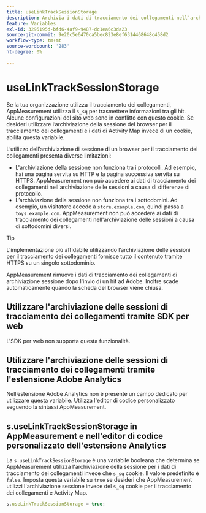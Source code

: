 ```yaml
---
title: useLinkTrackSessionStorage
description: Archivia i dati di tracciamento dei collegamenti nell’archiviazione delle sessioni invece che in un cookie.
feature: Variables
exl-id: 3295195d-bfd6-4af9-9487-dc1ea6c3da23
source-git-commit: 9e20c5e6470ca5bec823e8ef6314468648c458d2
workflow-type: tm+mt
source-wordcount: '283'
ht-degree: 0%

---
```


# useLinkTrackSessionStorage

Se la tua organizzazione utilizza il tracciamento dei collegamenti, AppMeasurement utilizza il `s_sq` per trasmettere informazioni tra gli hit. Alcune configurazioni del sito web sono in conflitto con questo cookie. Se desideri utilizzare l’archiviazione della sessione del browser per il tracciamento dei collegamenti e i dati di Activity Map invece di un cookie, abilita questa variabile.

L’utilizzo dell’archiviazione di sessione di un browser per il tracciamento dei collegamenti presenta diverse limitazioni:

* L&#39;archiviazione della sessione non funziona tra i protocolli. Ad esempio, hai una pagina servita su HTTP e la pagina successiva servita su HTTPS. AppMeasurement non può accedere ai dati di tracciamento dei collegamenti nell&#39;archiviazione delle sessioni a causa di differenze di protocollo.
* L’archiviazione della sessione non funziona tra i sottodomini. Ad esempio, un visitatore accede a `store.example.com`, quindi passa a `toys.example.com`. AppMeasurement non può accedere ai dati di tracciamento dei collegamenti nell&#39;archiviazione delle sessioni a causa di sottodomini diversi.

>[!TIP]
>
>L’implementazione più affidabile utilizzando l’archiviazione delle sessioni per il tracciamento dei collegamenti fornisce tutto il contenuto tramite HTTPS su un singolo sottodominio.

AppMeasurement rimuove i dati di tracciamento dei collegamenti di archiviazione sessione dopo l&#39;invio di un hit ad Adobe. Inoltre scade automaticamente quando la scheda del browser viene chiusa.

## Utilizzare l&#39;archiviazione delle sessioni di tracciamento dei collegamenti tramite SDK per web

L&#39;SDK per web non supporta questa funzionalità.

## Utilizzare l&#39;archiviazione delle sessioni di tracciamento dei collegamenti tramite l&#39;estensione Adobe Analytics

Nell’estensione Adobe Analytics non è presente un campo dedicato per utilizzare questa variabile. Utilizza l&#39;editor di codice personalizzato seguendo la sintassi AppMeasurement.

## s.useLinkTrackSessionStorage in AppMeasurement e nell&#39;editor di codice personalizzato dell&#39;estensione Analytics

La `s.useLinkTrackSessionStorage` è una variabile booleana che determina se AppMeasurement utilizza l&#39;archiviazione della sessione per i dati di tracciamento dei collegamenti invece che `s_sq` cookie. Il valore predefinito è `false`. Imposta questa variabile su `true` se desideri che AppMeasurement utilizzi l&#39;archiviazione sessione invece del `s_sq` cookie per il tracciamento dei collegamenti e Activity Map.

```js
s.useLinkTrackSessionStorage = true;
```
